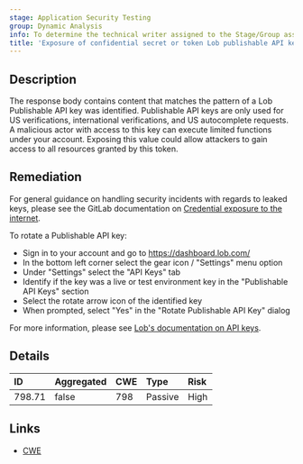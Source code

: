 ```yaml
---
stage: Application Security Testing
group: Dynamic Analysis
info: To determine the technical writer assigned to the Stage/Group associated with this page, see https://handbook.gitlab.com/handbook/product/ux/technical-writing/#assignments
title: 'Exposure of confidential secret or token Lob publishable API key'
---
```


## Description

The response body contains content that matches the pattern of a Lob Publishable API key was identified. Publishable API keys are only used for US verifications, international verifications, and US autocomplete requests. A malicious actor with access to this key can execute limited functions under your account.
Exposing this value could allow attackers to gain access to all resources granted by this token.

## Remediation

For general guidance on handling security incidents with regards to leaked keys, please see the GitLab documentation on [Credential exposure to the internet](../../../../../security/responding_to_security_incidents.md#credential-exposure-to-public-internet).

To rotate a Publishable API key:

- Sign in to your account and go to <https://dashboard.lob.com/>
- In the bottom left corner select the gear icon / "Settings" menu option
- Under "Settings" select the "API Keys" tab
- Identify if the key was a live or test environment key in the "Publishable API Keys" section
- Select the rotate arrow icon of the identified key
- When prompted, select "Yes" in the "Rotate Publishable API Key" dialog

For more information, please see [Lob's documentation on API keys](https://docs.lob.com/#tag/Authentication/API-Keys).

## Details

| ID | Aggregated | CWE | Type | Risk |
|:---|:-----------|:----|:-----|:-----|
| 798.71 | false | 798 | Passive | High |

## Links

- [CWE](https://cwe.mitre.org/data/definitions/798.html)
